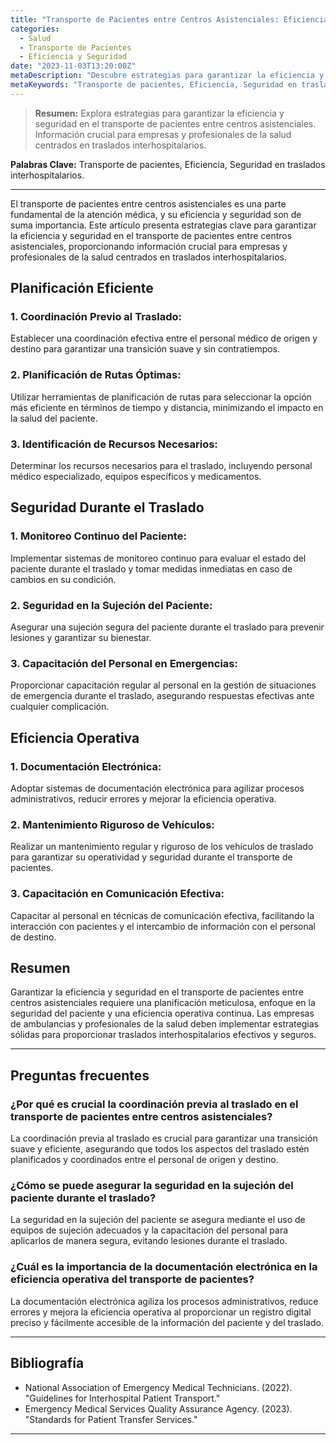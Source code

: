 ```yaml
---
title: "Transporte de Pacientes entre Centros Asistenciales: Eficiencia y Seguridad"
categories:
  - Salud
  - Transporte de Pacientes
  - Eficiencia y Seguridad
date: "2023-11-03T13:20:00Z"
metaDescription: "Descubre estrategias para garantizar la eficiencia y seguridad en el transporte de pacientes entre centros asistenciales. Información crucial para empresas y profesionales de la salud centrados en traslados interhospitalarios."
metaKeywords: "Transporte de pacientes, Eficiencia, Seguridad en traslados interhospitalarios"
---
```


> **Resumen:** Explora estrategias para garantizar la eficiencia y seguridad en el transporte de pacientes entre centros asistenciales. Información crucial para empresas y profesionales de la salud centrados en traslados interhospitalarios.

**Palabras Clave:** Transporte de pacientes, Eficiencia, Seguridad en traslados interhospitalarios.

---

El transporte de pacientes entre centros asistenciales es una parte fundamental de la atención médica, y su eficiencia y seguridad son de suma importancia. Este artículo presenta estrategias clave para garantizar la eficiencia y seguridad en el transporte de pacientes entre centros asistenciales, proporcionando información crucial para empresas y profesionales de la salud centrados en traslados interhospitalarios.

## Planificación Eficiente

### 1. **Coordinación Previo al Traslado:**
Establecer una coordinación efectiva entre el personal médico de origen y destino para garantizar una transición suave y sin contratiempos.

### 2. **Planificación de Rutas Óptimas:**
Utilizar herramientas de planificación de rutas para seleccionar la opción más eficiente en términos de tiempo y distancia, minimizando el impacto en la salud del paciente.

### 3. **Identificación de Recursos Necesarios:**
Determinar los recursos necesarios para el traslado, incluyendo personal médico especializado, equipos específicos y medicamentos.

## Seguridad Durante el Traslado

### 1. **Monitoreo Continuo del Paciente:**
Implementar sistemas de monitoreo continuo para evaluar el estado del paciente durante el traslado y tomar medidas inmediatas en caso de cambios en su condición.

### 2. **Seguridad en la Sujeción del Paciente:**
Asegurar una sujeción segura del paciente durante el traslado para prevenir lesiones y garantizar su bienestar.

### 3. **Capacitación del Personal en Emergencias:**
Proporcionar capacitación regular al personal en la gestión de situaciones de emergencia durante el traslado, asegurando respuestas efectivas ante cualquier complicación.

## Eficiencia Operativa

### 1. **Documentación Electrónica:**
Adoptar sistemas de documentación electrónica para agilizar procesos administrativos, reducir errores y mejorar la eficiencia operativa.

### 2. **Mantenimiento Riguroso de Vehículos:**
Realizar un mantenimiento regular y riguroso de los vehículos de traslado para garantizar su operatividad y seguridad durante el transporte de pacientes.

### 3. **Capacitación en Comunicación Efectiva:**
Capacitar al personal en técnicas de comunicación efectiva, facilitando la interacción con pacientes y el intercambio de información con el personal de destino.

## Resumen

Garantizar la eficiencia y seguridad en el transporte de pacientes entre centros asistenciales requiere una planificación meticulosa, enfoque en la seguridad del paciente y una eficiencia operativa continua. Las empresas de ambulancias y profesionales de la salud deben implementar estrategias sólidas para proporcionar traslados interhospitalarios efectivos y seguros.

---

## Preguntas frecuentes

### ¿Por qué es crucial la coordinación previa al traslado en el transporte de pacientes entre centros asistenciales?
La coordinación previa al traslado es crucial para garantizar una transición suave y eficiente, asegurando que todos los aspectos del traslado estén planificados y coordinados entre el personal de origen y destino.

### ¿Cómo se puede asegurar la seguridad en la sujeción del paciente durante el traslado?
La seguridad en la sujeción del paciente se asegura mediante el uso de equipos de sujeción adecuados y la capacitación del personal para aplicarlos de manera segura, evitando lesiones durante el traslado.

### ¿Cuál es la importancia de la documentación electrónica en la eficiencia operativa del transporte de pacientes?
La documentación electrónica agiliza los procesos administrativos, reduce errores y mejora la eficiencia operativa al proporcionar un registro digital preciso y fácilmente accesible de la información del paciente y del traslado.

---

## Bibliografía

- National Association of Emergency Medical Technicians. (2022). "Guidelines for Interhospital Patient Transport."
- Emergency Medical Services Quality Assurance Agency. (2023). "Standards for Patient Transfer Services."

---
